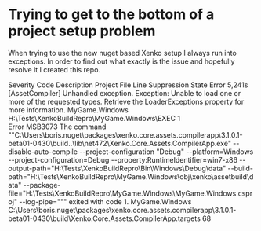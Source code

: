 # Trying to get to the bottom of a project setup problem

When trying to use the new nuget based Xenko setup I always run into exceptions.
In order to find out what exactly is the issue and hopefully resolve it I created this repo.

Severity	Code	Description	Project	File	Line	Suppression State
Error	5,241s	[AssetCompiler] Unhandled exception. Exception: Unable to load one or more of the requested types. Retrieve the LoaderExceptions property for more information.	MyGame.Windows	H:\Tests\XenkoBuildRepro\MyGame.Windows\EXEC	1	
Error	MSB3073	The command ""C:\Users\boris\.nuget\packages\xenko.core.assets.compilerapp\3.1.0.1-beta01-0430\build\..\lib\net472\Xenko.Core.Assets.CompilerApp.exe"  --disable-auto-compile --project-configuration "Debug" --platform=Windows --project-configuration=Debug --property:RuntimeIdentifier=win7-x86 --output-path="H:\Tests\XenkoBuildRepro\Bin\Windows\Debug\data" --build-path="H:\Tests\XenkoBuildRepro\MyGame.Windows\obj\xenko\assetbuild\data" --package-file="H:\Tests\XenkoBuildRepro\MyGame.Windows\MyGame.Windows.csproj" --log-pipe=""" exited with code 1.	MyGame.Windows	C:\Users\boris\.nuget\packages\xenko.core.assets.compilerapp\3.1.0.1-beta01-0430\build\Xenko.Core.Assets.CompilerApp.targets	68	
